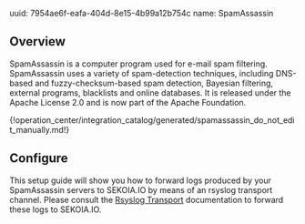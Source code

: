 uuid: 7954ae6f-eafa-404d-8e15-4b99a12b754c
name: SpamAssassin

## Overview
SpamAssassin is a computer program used for e-mail spam filtering. SpamAssassin uses a variety of spam-detection techniques, including DNS-based and fuzzy-checksum-based spam detection, Bayesian filtering, external programs, blacklists and online databases. It is released under the Apache License 2.0 and is now part of the Apache Foundation.

{!operation_center/integration_catalog/generated/spamassassin_do_not_edit_manually.md!}

## Configure
This setup guide will show you how to forward logs produced by your SpamAssassin servers to SEKOIA.IO by means of an rsyslog transport channel. Please consult the [Rsyslog Transport](../../../data_collection/ingestion_methods/rsyslog/) documentation to forward these logs to SEKOIA.IO.
